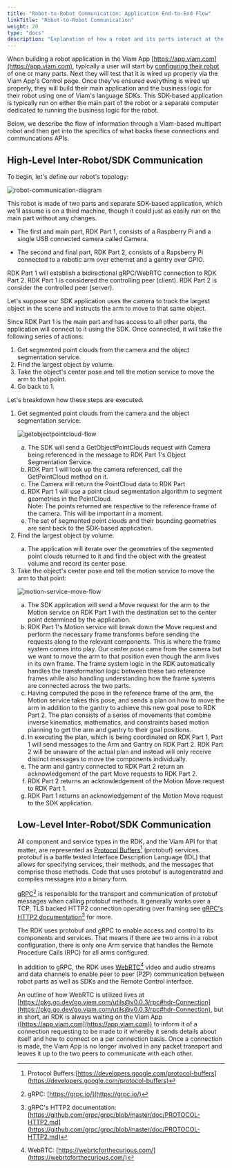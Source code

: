 ```yaml
---
title: "Robot-to-Robot Communication: Application End-to-End Flow"
linkTitle: "Robot-to-Robot Communication"
weight: 20
type: "docs"
description: "Explanation of how a robot and its parts interact at the communication layer."
---
```

When building a robot application in the Viam App [https://app.viam.com](https://app.viam.com), typically a user will start by [configuring their robot](https://docs.viam.com/docs/getting-started/robot-config/) of one or many parts.
Next they will test that it is wired up properly via the Viam App's Control page.
Once they've ensured everything is wired up properly, they will build their main application and the business logic for their robot using one of Viam's language SDKs.
This SDK-based application is typically run on either the main part of the robot or a separate computer dedicated to running the business logic for the robot.

Below, we describe the flow of information through a Viam-based multipart robot and then get into the specifics of what backs these connections and communcations APIs.

## High-Level Inter-Robot/SDK Communication
To begin, let's define our robot's topology:

![robot-communication-diagram](../../img/robot-communication-diagram.png)

This robot is made of two parts and separate SDK-based application, which we'll assume is on a third machine, though it could just as easily run on the main part without any changes.

* The first and main part, RDK Part 1, consists of a Raspberry Pi and a single USB connected camera called Camera.

* The second and final part, RDK Part 2, consists of a Rapsberry Pi connected to a robotic arm over ethernet and a gantry over GPIO.

RDK Part 1 will establish a bidirectional gRPC/WebRTC connection to RDK Part 2.
RDK Part 1 is considered the controlling peer (client).
RDK Part 2 is consider the controlled peer (server).

Let's suppose our SDK application uses the camera to track the largest object in the scene and instructs the arm to move to that same object.

Since RDK Part 1 is the main part and has access to all other parts, the application will connect to it using the SDK.
Once connected, it will take the following series of actions:
<OL>
<li>Get segmented point clouds from the camera and the object segmentation service.</li>

<li>Find the largest object by volume.</li>

<li>Take the object's center pose and tell the motion service to move the arm to that point.</li>

<li>Go back to 1.</li>
</OL>
Let's breakdown how these steps are executed.

<ol>
<li>Get segmented point clouds from the camera and the object segmentation service:</li>

![getobjectpointcloud-flow](../../img/getobjectpointcloud-flow.png)

<OL type="a">
<li>The SDK will send a GetObjectPointClouds request with Camera being referenced in the message to RDK Part 1's Object Segmentation Service.</li>

<li>RDK Part 1 will look up the camera referenced, call the GetPointCloud method on it.</li>

<li>The Camera will return the PointCloud data to RDK Part</li>

<li>RDK Part 1 will use a point cloud segmentation algorithm to segment geometries in the PointCloud.</li>
Note: The points returned are respective to the reference frame of the camera.
This will be important in a moment.

<li>The set of segmented point clouds and their bounding geometries are sent back to the SDK-based application.</li>
</ol>


<li>Find the largest object by volume:</li>
<ol type="a">
<li>The application will iterate over the geometries of the segmented point clouds returned to it and find the object with the greatest volume and record its center pose.</li>
</ol>


<li>Take the object's center pose and tell the motion service to move the arm to that point:</li>

![motion-service-move-flow](../../img/motion-service-move-flow.png)

<ol type="a">
<li>The SDK application will send a Move request for the arm to the Motion service on RDK Part 1 with the destination set to the center point determined by the application.</li>

<li>RDK Part 1's Motion service will break down the Move request and perform the necessary frame transforms before sending the requests along to the relevant components.
This is where the frame system comes into play.
Our center pose came from the camera but we want to move the arm to that position even though the arm lives in its own frame.
The frame system logic in the RDK automatically handles the transformation logic between these two reference frames while also handling understanding how the frame systems are connected across the two parts.</li>

<li>Having computed the pose in the reference frame of the arm, the Motion service takes this pose, and sends a plan on how to move the arm in addition to the gantry to achieve this new goal pose to RDK Part 2.
The plan consists of a series of movements that combine inverse kinematics, mathematics, and constraints based motion planning to get the arm and gantry to their goal positions.</li>

<li>In executing the plan, which is being coordinated on RDK Part 1, Part 1 will send messages to the Arm and Gantry on RDK Part 2.
RDK Part 2 will be unaware of the actual plan and instead will only receive distinct messages to move the components individually.</li>

<li>The arm and gantry connected to RDK Part 2 return an acknowledgement of the part Move requests to RDK Part 2.</li>

<li>RDK Part 2 returns an acknowledgement of the Motion Move request to RDK Part 1.</li>

<li>RDK Part 1 returns an acknowledgement of the Motion Move request to the SDK application.</li>
</ol>

## Low-Level Inter-Robot/SDK Communication
All component and service types in the RDK, and the Viam API for that matter, are represented as [Protocol Buffers](https://developers.google.com/protocol-buffers)[^protobuf] (protobuf) services.
protobuf is a battle tested Interface Description Language (IDL) that allows for specifying services, their methods, and the messages that comprise those methods.
Code that uses protobuf is autogenerated and compiles messages into a binary form.

[^protobuf]:Protocol Buffers:[https://developers.google.com/protocol-buffers](https://developers.google.com/protocol-buffers)

[gRPC](https://grpc.io/)[^grpc] is responsible for the transport and communication of protobuf messages when calling protobuf methods.
It generally works over a TCP, TLS backed HTTP2 connection operating over framing see [gRPC's HTTP2 documentation](https://github.com/grpc/grpc/blob/master/doc/PROTOCOL-HTTP2.md)[^grdoc] for more.

[^grpc]:gRPC: [https://grpc.io/](https://grpc.io/) 
[^grdoc]: gRPC's HTTP2 documentation: [https://github.com/grpc/grpc/blob/master/doc/PROTOCOL-HTTP2.md](https://github.com/grpc/grpc/blob/master/doc/PROTOCOL-HTTP2.md)

The RDK uses protobuf and gRPC to enable access and control to its components and services.
That means if there are two arms in a robot configuration, there is only one Arm service that handles the Remote Procedure Calls (RPC) for all arms configured.

In addition to gRPC, the RDK uses [WebRTC](https://webrtcforthecurious.com/)[^wrtc] video and audio streams and data channels to enable peer to peer (P2P) communication between robot parts as well as SDKs and the Remote Control interface.

[^wrtc]:WebRTC: [https://webrtcforthecurious.com/](https://webrtcforthecurious.com/)

An outline of how WebRTC is utilized lives at [https://pkg.go.dev/go.viam.com/utils@v0.0.3/rpc#hdr-Connection](https://pkg.go.dev/go.viam.com/utils@v0.0.3/rpc#hdr-Connection), but in short, an RDK is always waiting on the Viam App ([https://app.viam.com](https://app.viam.com)) to inform it of a connection requesting to be made to it whereby it sends details about itself and how to connect on a per connection basis.
Once a connection is made, the Viam App is no longer involved in any packet transport and leaves it up to the two peers to communicate with each other.
